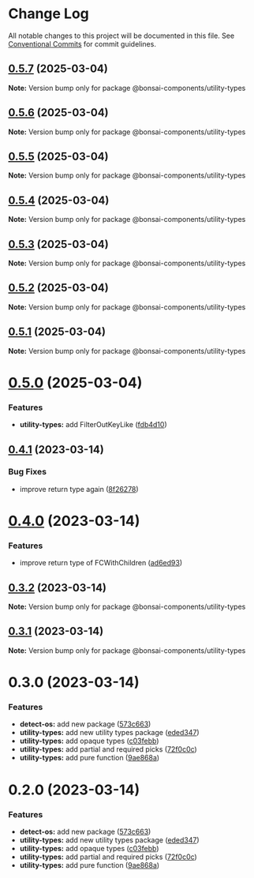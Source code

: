 # Change Log

All notable changes to this project will be documented in this file.
See [Conventional Commits](https://conventionalcommits.org) for commit guidelines.

## [0.5.7](https://github.com/zieka/bonsai-components/compare/@bonsai-components/utility-types@0.5.6...@bonsai-components/utility-types@0.5.7) (2025-03-04)

**Note:** Version bump only for package @bonsai-components/utility-types

## [0.5.6](https://github.com/zieka/bonsai-components/compare/@bonsai-components/utility-types@0.5.5...@bonsai-components/utility-types@0.5.6) (2025-03-04)

**Note:** Version bump only for package @bonsai-components/utility-types

## [0.5.5](https://github.com/zieka/bonsai-components/compare/@bonsai-components/utility-types@0.5.4...@bonsai-components/utility-types@0.5.5) (2025-03-04)

**Note:** Version bump only for package @bonsai-components/utility-types

## [0.5.4](https://github.com/zieka/bonsai-components/compare/@bonsai-components/utility-types@0.5.3...@bonsai-components/utility-types@0.5.4) (2025-03-04)

**Note:** Version bump only for package @bonsai-components/utility-types

## [0.5.3](https://github.com/zieka/bonsai-components/compare/@bonsai-components/utility-types@0.5.2...@bonsai-components/utility-types@0.5.3) (2025-03-04)

**Note:** Version bump only for package @bonsai-components/utility-types

## [0.5.2](https://github.com/zieka/bonsai-components/compare/@bonsai-components/utility-types@0.5.1...@bonsai-components/utility-types@0.5.2) (2025-03-04)

**Note:** Version bump only for package @bonsai-components/utility-types

## [0.5.1](https://github.com/zieka/bonsai-components/compare/@bonsai-components/utility-types@0.5.0...@bonsai-components/utility-types@0.5.1) (2025-03-04)

**Note:** Version bump only for package @bonsai-components/utility-types

# [0.5.0](https://github.com/zieka/bonsai-components/compare/@bonsai-components/utility-types@0.4.1...@bonsai-components/utility-types@0.5.0) (2025-03-04)

### Features

- **utility-types:** add FilterOutKeyLike ([fdb4d10](https://github.com/zieka/bonsai-components/commit/fdb4d109ca8b147942d1f1557283191b4f6579a0))

## [0.4.1](https://github.com/zieka/bonsai-components/compare/@bonsai-components/utility-types@0.4.0...@bonsai-components/utility-types@0.4.1) (2023-03-14)

### Bug Fixes

- improve return type again ([8f26278](https://github.com/zieka/bonsai-components/commit/8f262780aa59d68e7bafabbade0c0bc2103836f0))

# [0.4.0](https://github.com/zieka/bonsai-components/compare/@bonsai-components/utility-types@0.3.2...@bonsai-components/utility-types@0.4.0) (2023-03-14)

### Features

- improve return type of FCWithChildren ([ad6ed93](https://github.com/zieka/bonsai-components/commit/ad6ed93e7e81f53589c75e5311bda07df43998ae))

## [0.3.2](https://github.com/zieka/bonsai-components/compare/@bonsai-components/utility-types@0.3.1...@bonsai-components/utility-types@0.3.2) (2023-03-14)

**Note:** Version bump only for package @bonsai-components/utility-types

## [0.3.1](https://github.com/zieka/bonsai-components/compare/@bonsai-components/utility-types@0.3.0...@bonsai-components/utility-types@0.3.1) (2023-03-14)

**Note:** Version bump only for package @bonsai-components/utility-types

# 0.3.0 (2023-03-14)

### Features

- **detect-os:** add new package ([573c663](https://github.com/zieka/bonsai-components/commit/573c6636eb940abdd888efe0908a0f9e49649220))
- **utility-types:** add new utility types package ([eded347](https://github.com/zieka/bonsai-components/commit/eded347697747dd623c98792c2d228b50cde2521))
- **utility-types:** add opaque types ([c03febb](https://github.com/zieka/bonsai-components/commit/c03febbeb40f5c35802cc154d8f0b7da55c33490))
- **utility-types:** add partial and required picks ([72f0c0c](https://github.com/zieka/bonsai-components/commit/72f0c0c46ccb236a672e6ae1d968ebc6aceee7c1))
- **utility-types:** add pure function ([9ae868a](https://github.com/zieka/bonsai-components/commit/9ae868a33953ee6364725f58ed855685668f0537))

# 0.2.0 (2023-03-14)

### Features

- **detect-os:** add new package ([573c663](https://github.com/zieka/bonsai-components/commit/573c6636eb940abdd888efe0908a0f9e49649220))
- **utility-types:** add new utility types package ([eded347](https://github.com/zieka/bonsai-components/commit/eded347697747dd623c98792c2d228b50cde2521))
- **utility-types:** add opaque types ([c03febb](https://github.com/zieka/bonsai-components/commit/c03febbeb40f5c35802cc154d8f0b7da55c33490))
- **utility-types:** add partial and required picks ([72f0c0c](https://github.com/zieka/bonsai-components/commit/72f0c0c46ccb236a672e6ae1d968ebc6aceee7c1))
- **utility-types:** add pure function ([9ae868a](https://github.com/zieka/bonsai-components/commit/9ae868a33953ee6364725f58ed855685668f0537))
